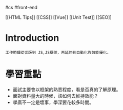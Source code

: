 #cs #front-end 

[[HTML Tips]]
[[CSS]]
[[Vue]]
[[Unit Test]]
[[SEO]]

# Introduction
	工作範疇從切版到 JS,JS框架，再延伸到自動化與效能優化。

# 學習重點
- 面試主要會以框架的熟悉程度，看是否真的了解原理。
- 面對資料量大的時候，該如何去維持效能？
- 學廣不一定是壞事，學深要花較多時間。